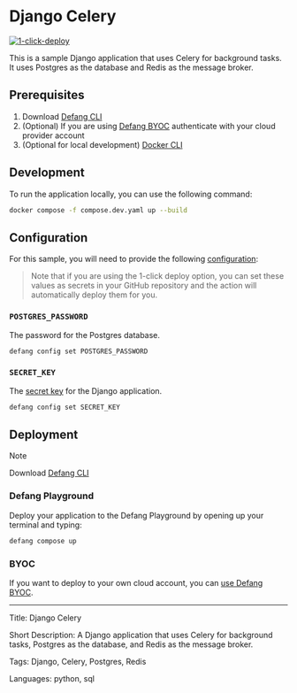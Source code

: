 # Django Celery

[![1-click-deploy](https://defang.io/deploy-with-defang.svg)](https://portal.defang.dev/redirect?url=https%3A%2F%2Fgithub.com%2Fnew%3Ftemplate_name%3Dsample-django-celery-template%26template_owner%3DDefangSamples)

This is a sample Django application that uses Celery for background tasks. It uses Postgres as the database and Redis as the message broker.

## Prerequisites

1. Download [Defang CLI](https://github.com/DefangLabs/defang)
2. (Optional) If you are using [Defang BYOC](https://docs.defang.io/docs/concepts/defang-byoc) authenticate with your cloud provider account
3. (Optional for local development) [Docker CLI](https://docs.docker.com/engine/install/)

## Development

To run the application locally, you can use the following command:

```bash
docker compose -f compose.dev.yaml up --build
```

## Configuration

For this sample, you will need to provide the following [configuration](https://docs.defang.io/docs/concepts/configuration): 

> Note that if you are using the 1-click deploy option, you can set these values as secrets in your GitHub repository and the action will automatically deploy them for you.

### `POSTGRES_PASSWORD`
The password for the Postgres database.
```bash
defang config set POSTGRES_PASSWORD
```

### `SECRET_KEY`
The [secret key](https://docs.djangoproject.com/en/5.1/ref/settings/#std-setting-SECRET_KEY) for the Django application. 
```bash
defang config set SECRET_KEY
```

## Deployment

> [!NOTE]
> Download [Defang CLI](https://github.com/DefangLabs/defang)

### Defang Playground

Deploy your application to the Defang Playground by opening up your terminal and typing:
```bash
defang compose up
```

### BYOC

If you want to deploy to your own cloud account, you can [use Defang BYOC](https://docs.defang.io/docs/tutorials/deploy-to-your-cloud).

---

Title: Django Celery

Short Description: A Django application that uses Celery for background tasks, Postgres as the database, and Redis as the message broker.

Tags: Django, Celery, Postgres, Redis

Languages: python, sql
